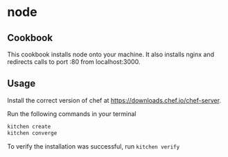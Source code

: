 # node

## Cookbook

This cookbook installs node onto your machine. It also installs nginx and redirects calls to port :80 from localhost:3000.

## Usage

Install the correct version of chef at https://downloads.chef.io/chef-server.

Run the following commands in your terminal

```bash
kitchen create
kitchen converge
```

To verify the installation was successful, run ```kitchen verify```
